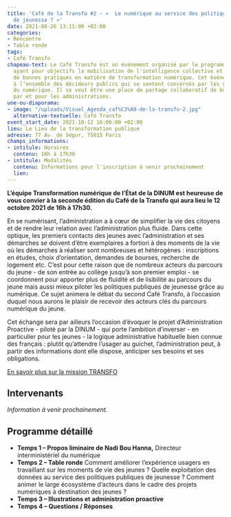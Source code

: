 ```yaml
---
title: 'Café de la Transfo #2 - «  Le numérique au service des politiques publiques
  de jeunesse ? »'
date: 2021-08-26 13:11:00 +02:00
categories:
- Rencontre
- Table ronde
tags:
- Café Transfo
chapeau-text: Le Café Transfo est un événement organisé par le programme TECH.GOUV
  ayant pour objectifs la mobilisation de l'intelligence collective et la diffusion
  de bonnes pratiques en matière de transformation numérique. Cet événement est destiné
  à l’ensemble des décideurs publics qui se sentent concernés par les grands enjeux
  du numérique. Il se veut être une place de partage collaboratif de bonnes pratiques
  par et pour les administrations.
une-ou-diaporama:
- image: "/uploads/Visuel_Agenda_caf%C3%A9-de-la-transfo-2.jpg"
  alternative-textuelle: Café Transfo
event_start_date: 2021-10-12 16:00:00 +02:00
lieu: Le Lieu de la transformation publique
adresse: 77 Av. de Ségur, 75015 Paris
champs_informations:
- intitule: Horaires
  contenu: 16h à 17h30
- intitule: Modalités
  contenu: Informations pour l'inscription à venir prochainement
  lien: 
---
```


**L’équipe Transformation numérique de l’État de la DINUM est heureuse de vous convier à la seconde édition du Café de la Transfo qui aura lieu le 12 octobre 2021 de 16h à 17h30.**

En se numérisant, l’administration a à cœur de simplifier la vie des citoyens et de rendre leur relation avec l’administration plus fluide. Dans cette optique, les premiers contacts des jeunes avec l’administration et ses démarches se doivent d’être exemplaires a fortiori à des moments de la vie où les démarches à réaliser sont nombreuses et hétérogènes : inscriptions en études, choix d’orientation, demandes de bourses, recherche de logement etc. C’est pour cette raison que de nombreux acteurs du parcours du jeune - de son entrée au collège jusqu’à son premier emploi - se coordonnent pour apporter plus de fluidité et de lisibilité au parcours du jeune mais aussi mieux piloter les politiques publiques de jeunesse grâce au numérique. Ce sujet animera le débat du second Café Transfo, à l’occasion duquel nous aurons le plaisir de recevoir des acteurs clés du parcours numérique du jeune.

Cet échange sera par ailleurs l’occasion d’évoquer le projet d’Administration Proactive - piloté par la DINUM - qui porte l’ambition d’inverser - en particulier pour les jeunes - la logique administrative habituelle bien connue des français : plutôt qu’attendre l’usager au guichet, l’administration peut, à partir des informations dont elle dispose, anticiper ses besoins et ses obligations. 

[En savoir plus sur la mission TRANSFO](https://www.numerique.gouv.fr/services/conseil-strategie-transformation-numerique/)

## Intervenants

*Information à venir prochainement.*

## Programme détaillé

* **Temps 1 – Propos liminaire de Nadi Bou Hanna,** Directeur interministériel du numérique
* **Temps 2 – Table ronde**
Comment améliorer l’expérience usagers en travaillant sur les moments de vie des jeunes ?
Quelle exploitation des données au service des politiques publiques de jeunesse ? 
Comment animer le large écosystème d’acteurs dans le cadre des projets numériques à destination des jeunes ?
* **Temps 3 – Illustrations et administration proactive** 
* **Temps 4 – Questions / Réponses**
